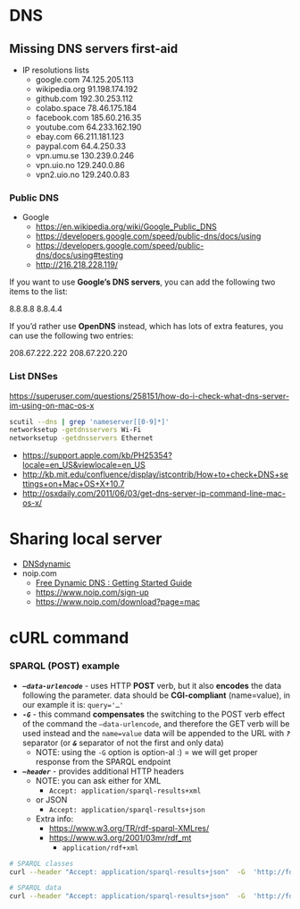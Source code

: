 # DNS

## Missing DNS servers first-aid

+ IP resolutions lists
  + google.com 74.125.205.113
  + wikipedia.org 91.198.174.192
  + github.com 192.30.253.112
  + colabo.space 78.46.175.184
  + facebook.com 185.60.216.35
  + youtube.com 64.233.162.190
  + ebay.com 66.211.181.123
  + paypal.com 64.4.250.33
  + vpn.umu.se 130.239.0.246
  + vpn.uio.no 129.240.0.86
  + vpn2.uio.no 129.240.0.83

### Public DNS

+ Google 
  + https://en.wikipedia.org/wiki/Google_Public_DNS
  + https://developers.google.com/speed/public-dns/docs/using
  + https://developers.google.com/speed/public-dns/docs/using#testing
  + http://216.218.228.119/

If you want to use **Google’s DNS servers**, you can add the following two items to the list:

8.8.8.8
8.8.4.4

If you’d rather use **OpenDNS** instead, which has lots of extra features, you can use the following two entries:

208.67.222.222
208.67.220.220

### List DNSes

https://superuser.com/questions/258151/how-do-i-check-what-dns-server-im-using-on-mac-os-x

```sh
scutil --dns | grep 'nameserver[[0-9]*]'
networksetup -getdnsservers Wi-Fi
networksetup -getdnsservers Ethernet
```

+ https://support.apple.com/kb/PH25354?locale=en_US&viewlocale=en_US
+ http://kb.mit.edu/confluence/display/istcontrib/How+to+check+DNS+settings+on+Mac+OS+X+10.7
+ http://osxdaily.com/2011/06/03/get-dns-server-ip-command-line-mac-os-x/

# Sharing local server

+ [DNSdynamic](https://www.dnsdynamic.org/?host=colabo&domain=1)
+ noip.com
  + [Free Dynamic DNS : Getting Started Guide](https://www.noip.com/support/knowledgebase/getting-started-with-no-ip-com/)
  + https://www.noip.com/sign-up
  + https://www.noip.com/download?page=mac

# cURL command

### SPARQL (POST) example

+ ***`—data-urlencode`*** - uses HTTP **POST** verb, but it also **encodes** the data following the parameter. data should be **CGI-compliant** (name=value), in our example it is: `query='…'`
+ ***`-G`*** - this command **compensates** the switching to the POST verb effect of the command the `—data-urlencode`, and therefore the GET verb will be used instead and the `name=value` data will be appended to the URL with ***`?`*** separator (or ***`&`*** separator of not the first and only data)
  + NOTE: using the `-G` option is option-al :) = we will get proper response from the SPARQL endpoint
+ ***`—header`*** - provides additional HTTP headers
  + NOTE: you can ask either for XML
    + `Accept: application/sparql-results+xml`
  + or JSON
    + `Accept: application/sparql-results+json`
  + Extra info:
    + https://www.w3.org/TR/rdf-sparql-XMLres/
    + https://www.w3.org/2001/03mr/rdf_mt
      + `application/rdf+xml`


```sh
# SPARQL classes
curl --header "Accept: application/sparql-results+json"  -G  'http://fdbsun1.cs.umu.se:3030/demo3models/query' --data-urlencode query='prefix owl: <http://www.w3.org/2002/07/owl#> prefix rdfs: <http://www.w3.org/2000/01/rdf-schema#> SELECT DISTINCT ?class ?label ?description WHERE {  ?class a owl:Class.  OPTIONAL { ?class rdfs:label ?label}  OPTIONAL { ?class rdfs:comment ?description}}'

# SPARQL data
curl --header "Accept: application/sparql-results+json"  -G  'http://fdbsun1.cs.umu.se:3030/demo3models/query' --data-urlencode query='prefix owl: <http://www.w3.org/2002/07/owl#> prefix rdfs: <http://www.w3.org/2000/01/rdf-schema#> SELECT DISTINCT ?subject ?predicate ?object WHERE {?subject ?predicate ?object} LIMIT 100'
```

